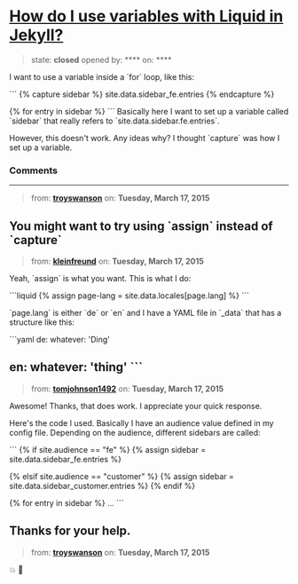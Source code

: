 # [How do I use variables with Liquid in Jekyll?](https://github.com/jekyll/jekyll-help/issues/283)

> state: **closed** opened by: **** on: ****

I want to use a variable inside a &#x60;for&#x60; loop, like this:

&#x60;&#x60;&#x60;
{% capture sidebar %}
site.data.sidebar_fe.entries
{% endcapture %}

{% for entry in sidebar %}
&#x60;&#x60;&#x60;
Basically here I want to set up a variable called &#x60;sidebar&#x60; that really refers to &#x60;site.data.sidebar.fe.entries&#x60;.

However, this doesn&#x27;t work. Any ideas why? I thought &#x60;capture&#x60; was how I set up a variable. 

### Comments

---
> from: [**troyswanson**](https://github.com/jekyll/jekyll-help/issues/283#issuecomment-82429381) on: **Tuesday, March 17, 2015**

You might want to try using &#x60;assign&#x60; instead of &#x60;capture&#x60;
---
> from: [**kleinfreund**](https://github.com/jekyll/jekyll-help/issues/283#issuecomment-82433629) on: **Tuesday, March 17, 2015**

Yeah, &#x60;assign&#x60; is what you want. This is what I do:

&#x60;&#x60;&#x60;liquid
{% assign page-lang = site.data.locales[page.lang] %}
&#x60;&#x60;&#x60;

&#x60;page.lang&#x60; is either &#x60;de&#x60; or &#x60;en&#x60; and I have a YAML file in &#x60;_data&#x60; that has a structure like this:

&#x60;&#x60;&#x60;yaml
de:
  whatever: &#x27;Ding&#x27;

en:
  whatever: &#x27;thing&#x27;
&#x60;&#x60;&#x60;
---
> from: [**tomjohnson1492**](https://github.com/jekyll/jekyll-help/issues/283#issuecomment-82436933) on: **Tuesday, March 17, 2015**

Awesome! Thanks, that does work. I appreciate your quick response. 

Here&#x27;s the code I used. Basically I have an audience value defined in my config file. Depending on the audience, different sidebars are called:

&#x60;&#x60;&#x60;
{% if site.audience == &quot;fe&quot; %}
{% assign sidebar = site.data.sidebar_fe.entries %}

{% elsif site.audience == &quot;customer&quot; %}
{% assign sidebar = site.data.sidebar_customer.entries %}
{% endif %}

{% for entry in sidebar %} ...
&#x60;&#x60;&#x60;

Thanks for your help.
---
> from: [**troyswanson**](https://github.com/jekyll/jekyll-help/issues/283#issuecomment-82437145) on: **Tuesday, March 17, 2015**

:boom: :metal: 
